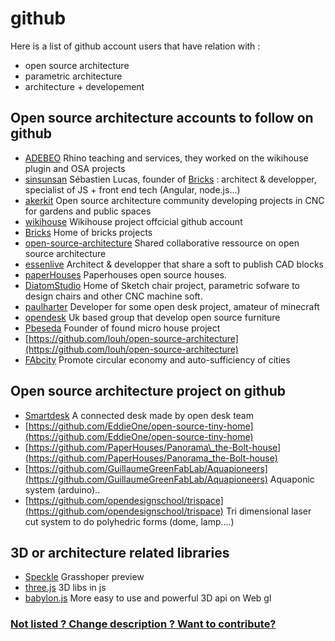 # github

Here is a list of github account users that have relation with :

* open source architecture 
* parametric architecture 
* architecture + developement 

## Open source architecture accounts to follow on github

* [ADEBEO](https://github.com/adebeo) Rhino teaching and services, they worked on the wikihouse plugin and OSA projects
* [sinsunsan](https://github.com/sinsunsan) Sébastien Lucas, founder of [Bricks](http://www.openbricks/io) : architect & developper, specialist of JS + front end tech \(Angular, node.js...\)
* [akerkit](https://github.com/AKERKits) Open source architecture community developing projects in CNC for gardens and public spaces
* [wikihouse](https://github.com/wikihouse) Wikihouse project offcicial github account 
* [Bricks](https://github.com/bricksapp) Home of bricks projects
* [open-source-architecture](https://github.com/open-source-architecture) Shared collaborative ressource on open source architecture
* [essenlive](https://github.com/essenlive) Architect & developper that share a soft to publish CAD blocks
* [paperHouses](https://github.com/PaperHouses) Paperhouses open source houses.
* [DiatomStudio](https://github.com/DiatomStudio) Home of Sketch chair project, parametric sofware to design chairs and other CNC machine soft.
* [paulharter](https://github.com/paulharter) Developer for some open desk project, amateur of minecraft
* [opendesk](https://github.com/opendesk) Uk based group that develop open source furniture
* [Pbeseda](https://github.com/pbeseda) Founder of found micro house project
* [https://github.com/louh/open-source-architecture](https://github.com/louh/open-source-architecture) 
* [FAbcity](https://github.com/fabcity) Promote circular economy and auto-sufficiency of cities

## Open source architecture project on github

* [Smartdesk](https://github.com/opendesk/smartdesk) A connected desk made by open desk team
* [https://github.com/EddieOne/open-source-tiny-home](https://github.com/EddieOne/open-source-tiny-home)
* [https://github.com/PaperHouses/Panorama\_the-Bolt-house](https://github.com/PaperHouses/Panorama_the-Bolt-house)
* [https://github.com/GuillaumeGreenFabLab/Aquapioneers](https://github.com/GuillaumeGreenFabLab/Aquapioneers) Aquaponic system \(arduino\).. 
* [https://github.com/opendesignschool/trispace](https://github.com/opendesignschool/trispace) Tri dimensional laser cut system to do polyhedric forms \(dome, lamp....\)

## 3D or architecture related libraries

* [Speckle](https://github.com/didimitrie/future.speckle) Grasshoper preview
* [three.js](https://github.com/mrdoob/three.js/) 3D libs in js
* [babylon.js](http://www.babylonjs.com/) More easy to use and powerful 3D api on Web gl

### [Not listed ? Change description ? Want to contribute?]()

